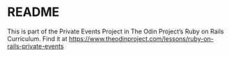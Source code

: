 # README

This is part of the Private Events Project in The Odin Project’s Ruby on Rails Curriculum. Find it at https://www.theodinproject.com/lessons/ruby-on-rails-private-events
